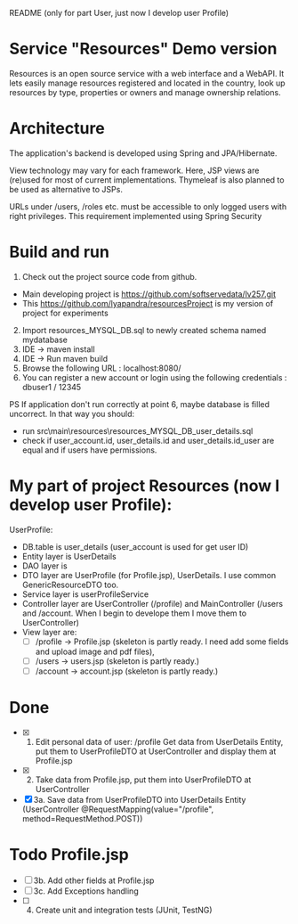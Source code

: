 README (only for part User, just now I develop user Profile)

# Service "Resources" Demo version

Resources is an open source service with a web interface and a WebAPI. It lets easily manage resources registered and located in the country, look up resources by type, properties or owners and manage ownership relations.

# Architecture

The application's backend is developed using Spring and JPA/Hibernate. 

View technology may vary for each framework. Here, JSP views are (re)used for most of current implementations. Thymeleaf is also planned to be used as alternative to JSPs.

URLs under /users, /roles etc. must be accessible to only logged users with right privileges. This requirement implemented using Spring Security

# Build and run
1. Check out the project source code from github.
  * Main developing project is https://github.com/softservedata/lv257.git 
  * This https://github.com/lyapandra/resourcesProject is my version of project for experiments
2. Import resources_MYSQL_DB.sql to newly created schema named mydatabase
3. IDE -> maven install
4. IDE -> Run maven build
5. Browse the following URL : localhost:8080/
6. You can register a new account or login using the following credentials : dbuser1 / 12345

PS If application don't run correctly at point 6, maybe database is filled uncorrect. In that way you should:
  * run src\main\resources\resources_MYSQL_DB_user_details.sql
  * check if user_account.id, user_details.id and user_details.id_user are equal and if users have permissions.

# My part of project Resources (now I develop user Profile):
UserProfile:
* DB.table is user_details (user_account is used for get user ID)
* Entity layer is UserDetails
* DAO layer is 
* DTO layer are UserProfile (for Profile.jsp), UserDetails. I use common GenericResourceDTO too.
* Service layer is userProfileService
* Controller layer are UserController (/profile) and MainController (/users and /account. When I begin to develope them I move them to UserController)
* View layer are:
  - [ ] /profile -> Profile.jsp (skeleton is partly ready. I need add some fields and upload image and pdf files), 
  - [ ] /users -> users.jsp (skeleton is partly ready.)
  - [ ] /account -> account.jsp (skeleton is partly ready.)

# Done
- [x] 1. Edit personal data of user: /profile
Get data from UserDetails Entity, put them to UserProfileDTO at UserController and display them at Profile.jsp 
- [x] 2. Take data from Profile.jsp, put them into UserProfileDTO at UserController
- [x] 3a. Save data from UserProfileDTO into UserDetails Entity (UserController @RequestMapping(value="/profile", method=RequestMethod.POST))

# Todo Profile.jsp
- [ ] 3b. Add other fields at Profile.jsp
- [ ] 3c. Add Exceptions handling
- [ ] 4. Create unit and integration tests (JUnit, TestNG) 